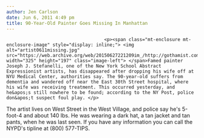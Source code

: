 ```yaml
---
author: Jen Carlson
date: Jun 6, 2011 4:49 pm
title: 90-Year-Old Painter Goes Missing In Manhattan
---
```


	
										<p><span class="mt-enclosure mt-enclosure-image" style="display: inline;"> <img alt="artist0611missing.jpg" src="https://web.archive.org/web/20150627221209im_/http://gothamist.com/attachments/arts_jen/artist0611missing.jpg" width="325" height="197" class="image-left"> </span>Famed painter Joseph J. Stefanelli, one of the New York School Abstract Expressionist artists, has disappeared after dropping his wife off at NYU Medical Center, authorities say. The 90-year-old suffers from dementia and wandered off near the East 30th Street hospital, where his wife was receiving treatment. This occurred yesterday, and he&apos;s still nowhere to be found; according to the NY Post, police don&apos;t suspect foul play. </p>

<p>The artist lives on West Street in the West Village, and police say he&apos;s 5-foot-4 and about 140 lbs. He was wearing a dark hat, a tan jacket and tan pants, when he was last seen. If you have any information you can call the NYPD&apos;s tipline at (800) 577-TIPS.</p>					
										
									
				